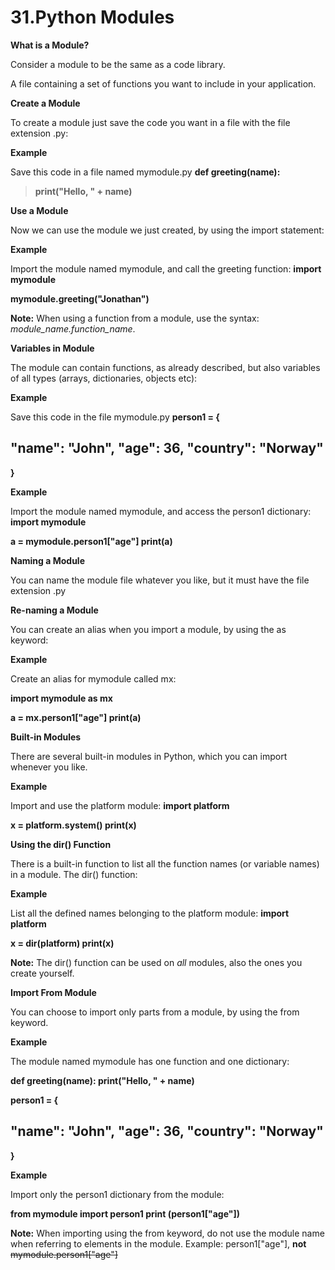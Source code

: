 # 31.Python Modules

**What is a Module?**

Consider a module to be the same as a code library.

A file containing a set of functions you want to include in your
application.

**Create a Module**

To create a module just save the code you want in a file with the file
extension .py:

**Example**

Save this code in a file named mymodule.py **def greeting(name):**

> **print(\"Hello, \" + name)**

**Use a Module**

Now we can use the module we just created, by using the import
statement:

**Example**

Import the module named mymodule, and call the greeting function:
**import mymodule**

**mymodule.greeting(\"Jonathan\")**

**Note:** When using a function from a module, use the syntax:
*module_name.function_name*.

**Variables in Module**

The module can contain functions, as already described, but also
variables of all types (arrays, dictionaries, objects etc):

**Example**

Save this code in the file mymodule.py **person1 = {**

## \"name\": \"John\", \"age\": 36, \"country\": \"Norway\"

**}**

**Example**

Import the module named mymodule, and access the person1 dictionary:
**import mymodule**

**a = mymodule.person1\[\"age\"\] print(a)**

**Naming a Module**

You can name the module file whatever you like, but it must have the
file extension .py

**Re-naming a Module**

You can create an alias when you import a module, by using the as
keyword:

**Example**

Create an alias for mymodule called mx:

**import mymodule as mx**

**a = mx.person1\[\"age\"\] print(a)**

**Built-in Modules**

There are several built-in modules in Python, which you can import
whenever you like.

**Example**

Import and use the platform module: **import platform**

**x = platform.system() print(x)**

**Using the dir() Function**

There is a built-in function to list all the function names (or variable
names) in a module. The dir() function:

**Example**

List all the defined names belonging to the platform module: **import
platform**

**x = dir(platform) print(x)**

**Note:** The dir() function can be used on *all* modules, also the ones
you create yourself.

**Import From Module**

You can choose to import only parts from a module, by using the from
keyword.

**Example**

The module named mymodule has one function and one dictionary:

**def greeting(name): print(\"Hello, \" + name)**

**person1 = {**

## \"name\": \"John\", \"age\": 36, \"country\": \"Norway\"

**}**

**Example**

Import only the person1 dictionary from the module:

**from mymodule import person1 print (person1\[\"age\"\])**

**Note:** When importing using the from keyword, do not use the module
name when referring to elements in the module. Example:
person1\[\"age\"\], **not** ~~mymodule.person1\[\"age\"\]~~
